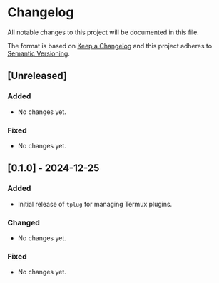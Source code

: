 # Changelog

All notable changes to this project will be documented in this file.

The format is based on [Keep a Changelog](https://keepachangelog.com/en/1.0.0/) and this project adheres to [Semantic Versioning](https://semver.org/spec/v2.0.0.html).

## [Unreleased]
### Added
- No changes yet.

### Fixed
- No changes yet.

## [0.1.0] - 2024-12-25
### Added
- Initial release of `tplug` for managing Termux plugins.

### Changed
- No changes yet.

### Fixed
- No changes yet.
